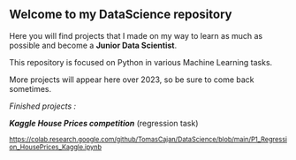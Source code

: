 ## Welcome to my DataScience repository

Here you will find projects that I made on my way to learn as much as possible and become a **Junior Data Scientist**.

This repository is focused on Python in various Machine Learning tasks.

More projects will appear here over 2023, so be sure to come back sometimes.

*Finished projects :*

***Kaggle House Prices competition***  (regression task)

<sub>https://colab.research.google.com/github/TomasCajan/DataScience/blob/main/P1_Regression_HousePrices_Kaggle.ipynb</sub>
